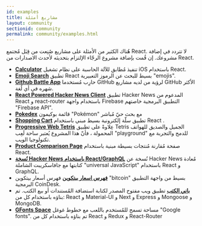 ```yaml
---
id: examples
title: مشاريع أمثلة
layout: community
sectionid: community
permalink: community/examples.html
---
```


هُناك الكثير من الأمثلة على مشاريع صُنِعت من قِبَل مُجتمع React. لا تتردد في إضافة مشروعك. إن قُمت بإضافة مشروع الرجّاء الإلتزام بتحديثه لأحدث الاصدارات من React.


* **[Calculator](https://github.com/ahfarmer/calculator)** تنفيذ مُطابق للآلة الحاسبة على نظام تشغيل iOS باستخدام React.
* **[Emoji Search](https://github.com/ahfarmer/emoji-search)** تطبيق React بسيط للبحث عن الرموز التعبيرية  "emojis".
* **[Github Battle App](https://tm.dev/react-course-project/)** حارِب مُستخدما GitHub لرؤية من لديه مشاريع GitHub الأكثر شهره في أي لُغة.
* **[React Powered Hacker News Client](https://github.com/insin/react-hn)** تطبيق Hacker News المدعوم من React و react-router باستخدام واجهة Firebase التطبيق البرمجية خاصتهم "Firebase API".
* **[Pokedex](https://github.com/alik0211/pokedex)** قائمة بوكيمون "Pokémon" مع بحث حيّ مُباشر
* **[Shopping Cart](https://github.com/jeffersonRibeiro/react-shopping-cart)** تطبيق سلّة إلكترونية بسيط مبني باستخدام React .
* **[Progressive Web Tetris](https://github.com/skidding/flatris)** عِلاوةً على تطبيق Tetris الجميل والصديق للهواتف المحمولة ، فأنّ هذا المشروع يُعتبر ساحة لَعِب "playground" للدمج والتجربة مع تكنولوجيا الويب.
* **[Product Comparison Page](https://github.com/Rhymond/product-compare-react)** صفحة مُقارنة مُنتجات بسيطة مبنية باستخدام React.
* **[نُسخة Hacker News باستخدام React/GraphQL](https://github.com/clintonwoo/hackernews-react-graphql)** نُسخة عن Hacker News مُعادة كتابتها مع جافاسكريبت الشاملة "universal JavaScript" باستخدام React و GraphQL.
* **[فهرس اسعار بيتكوين](https://github.com/mrkjlchvz/bitcoin-price-index)** فهرس أسعار بيتكوين "bitcoin" بسيط من واجهة التطبيق البرمجية CoinDesk.
* **[باني الكتب](https://github.com/builderbook/builderbook)** تطبيق ويب مفتوح المصدر لكتابة استضافة المُستندات أو بيع الكتب. تم بناؤه باستخدام كل من: React و Material-UI و Next و Express و Mongoose و MongoDB.
* **[GFonts Space](https://github.com/pankajladhar/GFontsSpace)** مساحة تسمح للمُستخدم باللعب مع خطوط غوغل "Google fonts". تم بناؤه باستخدام كل من React و Redux و React-Router

